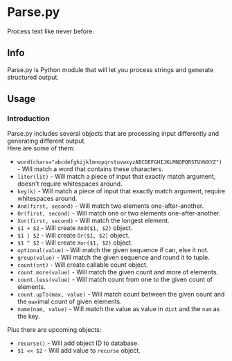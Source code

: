 # Parse.py
Process text like never before.

## Info
Parse.py is Python module that will let you process strings and generate structured output.

## Usage
### Introduction
Parse.py includes several objects that are processing input differently and generating different output.   
Here are some of them:   
* `word(chars="abcdefghijklmnopqrstuvwxyzABCDEFGHIJKLMNOPQRSTUVWXYZ")` - Will match a word that contains these characters.
* `liter(lit)` - Will match a piece of input that exactly match argument, doesn't require whitespaces around.
* `key(k)` - Will match a piece of input that exactly match argument, require whitespaces around.
* `And(first, second)` - Will match two elements one-after-another.
* `Or(first, second)` - Will match one or two elements one-after-another.
* `Xor(first, second)` - Will match the longest element.
* `$1 + $2` - Will create `And($1, $2)` object.
* `$1 | $2` - Will create `Or($1, $2)` object.
* `$1 ^ $2` - Will create `Xor($1, $2)` object.
* `optional(value)` - Will match the given sequence if can, else it not.
* `group(value)` - Will match the given sequence and round it to tuple.
* `count(cnt)` - Will create callable count object.
* `count.more(value)` - Will match the given count and more of elements.
* `count.less(value)` - Will match count from one to the given count of elements.
* `count.upTo(max, value)` - Will match count between the given count and the `max`imal count of given elements.
* `name(nam, value)` - Will match the value as value in `dict` and the `nam` as the key.

Plus there are upcoming objects:
* `recurse()` - Will add object ID to database.
* `$1 << $2` - Will add value to `recurse` object.
